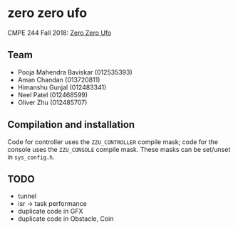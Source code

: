 # zero zero ufo

CMPE 244 Fall 2018: [Zero Zero Ufo](http://socialledge.com/sjsu/index.php/F18:_Zero_Zero_UFO)

## Team

- Pooja Mahendra Baviskar (012535393)
- Aman Chandan (013720811)
- Himanshu Gunjal (012483341)
- Neel Patel (012468599)
- Oliver Zhu (012485707)

## Compilation and installation

Code for controller uses the `ZZU_CONTROLLER` compile mask; code for the console uses the `ZZU_CONSOLE` compile mask.
These masks can be set/unset in `sys_config.h`.

## TODO

- tunnel
- isr -> task performance
- duplicate code in GFX
- duplicate code in Obstacle, Coin
